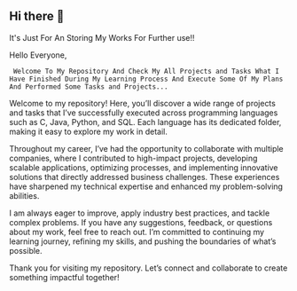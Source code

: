 ## Hi there 👋

<!--
**abhinandan6123/abhinandan6123** is a ✨ _special_ ✨ repository because its `README.md` (this file) appears on your GitHub profile.



- ⚡ Fun fact: ...
--> It's Just For An Storing My Works For Further use!! 
Hello Everyone, 

     Welcome To My Repository And Check My All Projects and Tasks What I Have Finished During My Learning Process And Execute Some Of My Plans And Performed Some Tasks and Projects... 
Welcome to my repository! Here, you’ll discover a wide range of projects and tasks that I’ve successfully executed across programming languages such as C, Java, Python, and SQL. Each language has its dedicated folder, making it easy to explore my work in detail.

Throughout my career, I’ve had the opportunity to collaborate with multiple companies, where I contributed to high-impact projects, developing scalable applications, optimizing processes, and implementing innovative solutions that directly addressed business challenges. These experiences have sharpened my technical expertise and enhanced my problem-solving abilities.

I am always eager to improve, apply industry best practices, and tackle complex problems. If you have any suggestions, feedback, or questions about my work, feel free to reach out. I’m committed to continuing my learning journey, refining my skills, and pushing the boundaries of what’s possible.

Thank you for visiting my repository. Let’s connect and collaborate to create something impactful together!









